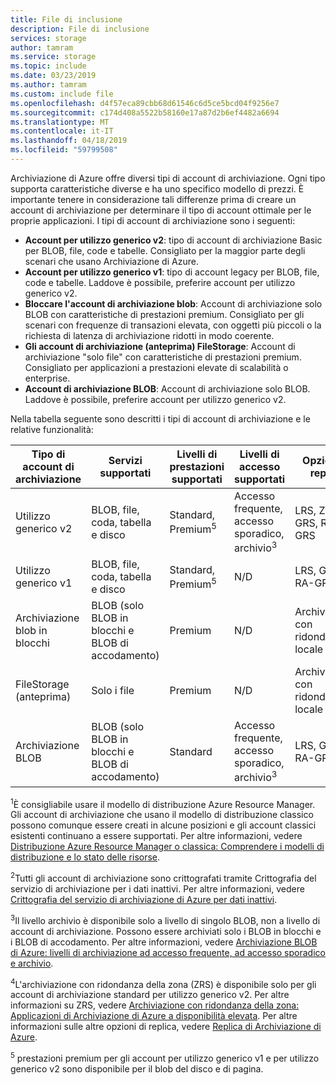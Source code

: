 ```yaml
---
title: File di inclusione
description: File di inclusione
services: storage
author: tamram
ms.service: storage
ms.topic: include
ms.date: 03/23/2019
ms.author: tamram
ms.custom: include file
ms.openlocfilehash: d4f57eca89cbb68d61546c6d5ce5bcd04f9256e7
ms.sourcegitcommit: c174d408a5522b58160e17a87d2b6ef4482a6694
ms.translationtype: MT
ms.contentlocale: it-IT
ms.lasthandoff: 04/18/2019
ms.locfileid: "59799508"
---
```

Archiviazione di Azure offre diversi tipi di account di archiviazione. Ogni tipo supporta caratteristiche diverse e ha uno specifico modello di prezzi. È importante tenere in considerazione tali differenze prima di creare un account di archiviazione per determinare il tipo di account ottimale per le proprie applicazioni. I tipi di account di archiviazione sono i seguenti:

- **Account per utilizzo generico v2**: tipo di account di archiviazione Basic per BLOB, file, code e tabelle. Consigliato per la maggior parte degli scenari che usano Archiviazione di Azure.
- **Account per utilizzo generico v1**: tipo di account legacy per BLOB, file, code e tabelle. Laddove è possibile, preferire account per utilizzo generico v2.
- **Bloccare l'account di archiviazione blob**: Account di archiviazione solo BLOB con caratteristiche di prestazioni premium. Consigliato per gli scenari con frequenze di transazioni elevata, con oggetti più piccoli o la richiesta di latenza di archiviazione ridotti in modo coerente.
- **Gli account di archiviazione (anteprima) FileStorage**: Account di archiviazione "solo file" con caratteristiche di prestazioni premium. Consigliato per applicazioni a prestazioni elevate di scalabilità o enterprise.
- **Account di archiviazione BLOB**: Account di archiviazione solo BLOB. Laddove è possibile, preferire account per utilizzo generico v2.

Nella tabella seguente sono descritti i tipi di account di archiviazione e le relative funzionalità:

| Tipo di account di archiviazione | Servizi supportati                       | Livelli di prestazioni supportati      | Livelli di accesso supportati         | Opzioni di replica               | Modello di distribuzione<sup>1</sup> | Crittografia<sup>2</sup> |
|----------------------|------------------------------------------|-----------------------------|--------------------------------|-----------------------------------|------------------------------|------------------------|
| Utilizzo generico v2   | BLOB, file, coda, tabella e disco       | Standard, Premium<sup>5</sup> | Accesso frequente, accesso sporadico, archivio<sup>3</sup> | LRS, ZRS<sup>4</sup>, GRS, RA-GRS | Gestione risorse             | Crittografato              |
| Utilizzo generico v1   | BLOB, file, coda, tabella e disco       | Standard, Premium<sup>5</sup> | N/D                            | LRS, GRS, RA-GRS                  | Resource Manager, classica    | Crittografato              |
| Archiviazione blob in blocchi   | BLOB (solo BLOB in blocchi e BLOB di accodamento) | Premium                       | N/D                            | Archiviazione con ridondanza locale                               | Gestione risorse             | Crittografato              |
| FileStorage (anteprima)   | Solo i file | Premium                       | N/D                            | Archiviazione con ridondanza locale                               | Gestione risorse             | Crittografato              |
| Archiviazione BLOB         | BLOB (solo BLOB in blocchi e BLOB di accodamento) | Standard                      | Accesso frequente, accesso sporadico, archivio<sup>3</sup> | LRS, GRS, RA-GRS                  | Gestione risorse             | Crittografato              |

<sup>1</sup>È consigliabile usare il modello di distribuzione Azure Resource Manager. Gli account di archiviazione che usano il modello di distribuzione classico possono comunque essere creati in alcune posizioni e gli account classici esistenti continuano a essere supportati. Per altre informazioni, vedere [Distribuzione Azure Resource Manager o classica: Comprendere i modelli di distribuzione e lo stato delle risorse](../articles/azure-resource-manager/resource-manager-deployment-model.md).

<sup>2</sup>Tutti gli account di archiviazione sono crittografati tramite Crittografia del servizio di archiviazione per i dati inattivi. Per altre informazioni, vedere [Crittografia del servizio di archiviazione di Azure per dati inattivi](../articles/storage/common/storage-service-encryption.md).

<sup>3</sup>Il livello archivio è disponibile solo a livello di singolo BLOB, non a livello di account di archiviazione. Possono essere archiviati solo i BLOB in blocchi e i BLOB di accodamento. Per altre informazioni, vedere [Archiviazione BLOB di Azure: livelli di archiviazione ad accesso frequente, ad accesso sporadico e archivio](../articles/storage/blobs/storage-blob-storage-tiers.md).

<sup>4</sup>L'archiviazione con ridondanza della zona (ZRS) è disponibile solo per gli account di archiviazione standard per utilizzo generico v2. Per altre informazioni su ZRS, vedere [Archiviazione con ridondanza della zona: Applicazioni di Archiviazione di Azure a disponibilità elevata](../articles/storage/common/storage-redundancy-zrs.md). Per altre informazioni sulle altre opzioni di replica, vedere [Replica di Archiviazione di Azure](../articles/storage/common/storage-redundancy.md).

<sup>5</sup> prestazioni premium per gli account per utilizzo generico v1 e per utilizzo generico v2 sono disponibile per il blob del disco e di pagina.